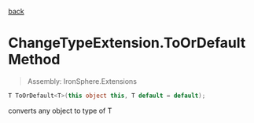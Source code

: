 ﻿

[back](/IronSphere.Extensions/types/ChangeTypeExtension)

# ChangeTypeExtension.ToOrDefault Method

> Assembly: IronSphere.Extensions

```csharp
T ToOrDefault<T>(this object this, T default = default);
```

converts any object to type of T

 